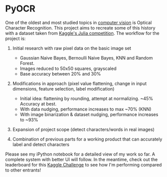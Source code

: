 # PyOCR

One of the oldest and most studied topics in [computer vision](https://en.wikipedia.org/wiki/Optical_character_recognition) is Optical Character Recognition. This project aims to recreate some of this history with a dataset taken from [Kaggle's Julia competition](https://www.kaggle.com/c/street-view-getting-started-with-julia/data). The workflow for the project is:

1. Initial research with raw pixel data on the basic image set
    - Gaussian Naive Bayes, Bernoulli Naive Bayes, KNN and Random Forest.
    - Images reduced to 50x50 squares, grayscaled
    - Base accuracy between 20% and 30%
    
2. Modifications in approach (pixel value flattening, change in input dimensions, feature selection, label modification)
    - Initial idea: flattening by rounding, attempt at normalizing. ~45% Accuracy at best.
    - With data nudging, performance increases to max ~70% (KNN)
    - With image binarization & dataset nudging, performance increases to ~93%

3. Expansion of project scope (detect characters/words in real images)
4. Combination of previous parts for a working product that can accurately label and detect characters

Please see my iPython notebook for a detailed view of my work so far. A complete system with better UI will follow. In the meantime, check out the leaderboard for this [Kaggle Challenge](https://www.kaggle.com/c/street-view-getting-started-with-julia/leaderboard) to see how I'm performing compared to other entrants!
